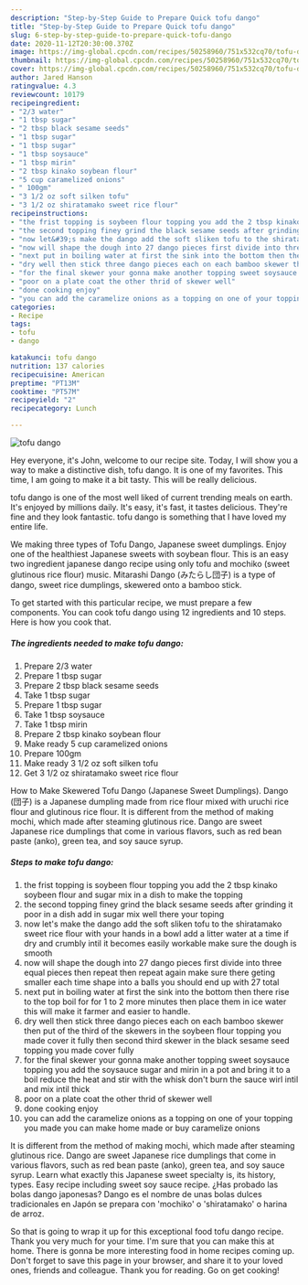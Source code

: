 ```yaml
---
description: "Step-by-Step Guide to Prepare Quick tofu dango"
title: "Step-by-Step Guide to Prepare Quick tofu dango"
slug: 6-step-by-step-guide-to-prepare-quick-tofu-dango
date: 2020-11-12T20:30:00.370Z
image: https://img-global.cpcdn.com/recipes/50258960/751x532cq70/tofu-dango-recipe-main-photo.jpg
thumbnail: https://img-global.cpcdn.com/recipes/50258960/751x532cq70/tofu-dango-recipe-main-photo.jpg
cover: https://img-global.cpcdn.com/recipes/50258960/751x532cq70/tofu-dango-recipe-main-photo.jpg
author: Jared Hanson
ratingvalue: 4.3
reviewcount: 10179
recipeingredient:
- "2/3 water"
- "1 tbsp sugar"
- "2 tbsp black sesame seeds"
- "1 tbsp sugar"
- "1 tbsp sugar"
- "1 tbsp soysauce"
- "1 tbsp mirin"
- "2 tbsp kinako soybean flour"
- "5 cup caramelized onions"
- " 100gm"
- "3 1/2 oz soft silken tofu"
- "3 1/2 oz shiratamako sweet rice flour"
recipeinstructions:
- "the frist topping is soybeen flour topping you add the 2 tbsp kinako soybeen flour and sugar mix in a dish to make the topping"
- "the second topping finey grind the black sesame seeds after grinding it poor in a dish add in sugar mix well there your toping"
- "now let&#39;s make the dango add the soft sliken tofu to the shiratamako sweet rice flour with your hands in a bowl add a litter water at a time if dry and crumbly intil it becomes easily workable make sure the dough is smooth"
- "now will shape the dough into 27 dango pieces first divide into three equal pieces then repeat then repeat again make sure there geting smaller each time shape into a balls you should end up with 27 total"
- "next put in boiling water at first the sink into the bottom then there rise to the top boil for for 1 to 2 more minutes then place them in ice water this will make it farmer and easier to handle."
- "dry well then stick three dango pieces each on each bamboo skewer then put of the third of the skewers in the soybeen flour topping you made cover it fully then second third skewer in the black sesame seed topping you made cover fully"
- "for the final skewer your gonna make another topping sweet soysauce topping you add the soysauce sugar and mirin in a pot and bring it to a boil reduce the heat and stir with the whisk don&#39;t burn the sauce wirl intil and mix intil thick"
- "poor on a plate coat the other thrid of skewer well"
- "done cooking enjoy"
- "you can add the caramelize onions as a topping on one of your topping you made you can make home made or buy caramelize onions"
categories:
- Recipe
tags:
- tofu
- dango

katakunci: tofu dango 
nutrition: 137 calories
recipecuisine: American
preptime: "PT13M"
cooktime: "PT57M"
recipeyield: "2"
recipecategory: Lunch

---
```



![tofu dango](https://img-global.cpcdn.com/recipes/50258960/751x532cq70/tofu-dango-recipe-main-photo.jpg)

Hey everyone, it's John, welcome to our recipe site. Today, I will show you a way to make a distinctive dish, tofu dango. It is one of my favorites. This time, I am going to make it a bit tasty. This will be really delicious.

tofu dango is one of the most well liked of current trending meals on earth. It's enjoyed by millions daily. It's easy, it's fast, it tastes delicious. They're fine and they look fantastic. tofu dango is something that I have loved my entire life.

We making three types of Tofu Dango, Japanese sweet dumplings. Enjoy one of the healthiest Japanese sweets with soybean flour. This is an easy two ingredient japanese dango recipe using only tofu and mochiko (sweet glutinous rice flour) music. Mitarashi Dango (みたらし団子) is a type of dango, sweet rice dumplings, skewered onto a bamboo stick.


To get started with this particular recipe, we must prepare a few components. You can cook tofu dango using 12 ingredients and 10 steps. Here is how you cook that.

<!--inarticleads1-->

##### The ingredients needed to make tofu dango:

1. Prepare 2/3 water
1. Prepare 1 tbsp sugar
1. Prepare 2 tbsp black sesame seeds
1. Take 1 tbsp sugar
1. Prepare 1 tbsp sugar
1. Take 1 tbsp soysauce
1. Take 1 tbsp mirin
1. Prepare 2 tbsp kinako soybean flour
1. Make ready 5 cup caramelized onions
1. Prepare  100gm
1. Make ready 3 1/2 oz soft silken tofu
1. Get 3 1/2 oz shiratamako sweet rice flour


How to Make Skewered Tofu Dango (Japanese Sweet Dumplings). Dango (団子) is a Japanese dumpling made from rice flour mixed with uruchi rice flour and glutinous rice flour. It is different from the method of making mochi, which made after steaming glutinous rice. Dango are sweet Japanese rice dumplings that come in various flavors, such as red bean paste (anko), green tea, and soy sauce syrup. 

<!--inarticleads2-->

##### Steps to make tofu dango:

1. the frist topping is soybeen flour topping you add the 2 tbsp kinako soybeen flour and sugar mix in a dish to make the topping
1. the second topping finey grind the black sesame seeds after grinding it poor in a dish add in sugar mix well there your toping
1. now let&#39;s make the dango add the soft sliken tofu to the shiratamako sweet rice flour with your hands in a bowl add a litter water at a time if dry and crumbly intil it becomes easily workable make sure the dough is smooth
1. now will shape the dough into 27 dango pieces first divide into three equal pieces then repeat then repeat again make sure there geting smaller each time shape into a balls you should end up with 27 total
1. next put in boiling water at first the sink into the bottom then there rise to the top boil for for 1 to 2 more minutes then place them in ice water this will make it farmer and easier to handle.
1. dry well then stick three dango pieces each on each bamboo skewer then put of the third of the skewers in the soybeen flour topping you made cover it fully then second third skewer in the black sesame seed topping you made cover fully
1. for the final skewer your gonna make another topping sweet soysauce topping you add the soysauce sugar and mirin in a pot and bring it to a boil reduce the heat and stir with the whisk don&#39;t burn the sauce wirl intil and mix intil thick
1. poor on a plate coat the other thrid of skewer well
1. done cooking enjoy
1. you can add the caramelize onions as a topping on one of your topping you made you can make home made or buy caramelize onions


It is different from the method of making mochi, which made after steaming glutinous rice. Dango are sweet Japanese rice dumplings that come in various flavors, such as red bean paste (anko), green tea, and soy sauce syrup. Learn what exactly this Japanese sweet specialty is, its history, types. Easy recipe including sweet soy sauce recipe. ¿Has probado las bolas dango japonesas? Dango es el nombre de unas bolas dulces tradicionales en Japón se prepara con &#39;mochiko&#39; o &#39;shiratamako&#39; o harina de arroz. 

So that is going to wrap it up for this exceptional food tofu dango recipe. Thank you very much for your time. I'm sure that you can make this at home. There is gonna be more interesting food in home recipes coming up. Don't forget to save this page in your browser, and share it to your loved ones, friends and colleague. Thank you for reading. Go on get cooking!
